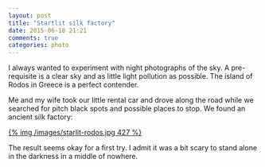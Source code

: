 ```yaml
---
layout: post
title: "Startlit silk factory"
date: 2015-06-18 21:21
comments: true
categories: photo
---
```


I always wanted to experiment with night photographs of the sky. A pre-requisite is a clear sky and as little light pollution as possible. The island of Rodos in Greece is a perfect contender.

Me and my wife took our little rental car and drove along the road while we searched for pitch black spots and possible places to stop. We found an ancient silk factory:

[{% img /images/starlit-rodos.jpg 427 %}](https://www.flickr.com/photos/tentaclephotos/18314135863)

The result seems okay for a first try. I admit it was a bit scary to stand alone in the darkness in a middle of nowhere.